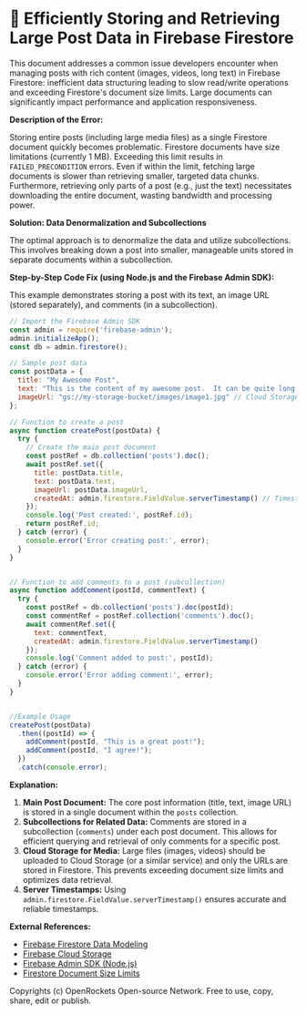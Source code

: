 # 🐞 Efficiently Storing and Retrieving Large Post Data in Firebase Firestore


This document addresses a common issue developers encounter when managing posts with rich content (images, videos, long text) in Firebase Firestore: inefficient data structuring leading to slow read/write operations and exceeding Firestore's document size limits.  Large documents can significantly impact performance and application responsiveness.

**Description of the Error:**

Storing entire posts (including large media files) as a single Firestore document quickly becomes problematic.  Firestore documents have size limitations (currently 1 MB).  Exceeding this limit results in `FAILED_PRECONDITION` errors. Even if within the limit, fetching large documents is slower than retrieving smaller, targeted data chunks.  Furthermore, retrieving only parts of a post (e.g., just the text) necessitates downloading the entire document, wasting bandwidth and processing power.

**Solution: Data Denormalization and Subcollections**

The optimal approach is to denormalize the data and utilize subcollections. This involves breaking down a post into smaller, manageable units stored in separate documents within a subcollection.

**Step-by-Step Code Fix (using Node.js and the Firebase Admin SDK):**

This example demonstrates storing a post with its text, an image URL (stored separately), and comments (in a subcollection).


```javascript
// Import the Firebase Admin SDK
const admin = require('firebase-admin');
admin.initializeApp();
const db = admin.firestore();

// Sample post data
const postData = {
  title: "My Awesome Post",
  text: "This is the content of my awesome post.  It can be quite long.",
  imageUrl: "gs://my-storage-bucket/images/image1.jpg" // Cloud Storage URL
};

// Function to create a post
async function createPost(postData) {
  try {
    // Create the main post document
    const postRef = db.collection('posts').doc();
    await postRef.set({
      title: postData.title,
      text: postData.text,
      imageUrl: postData.imageUrl,
      createdAt: admin.firestore.FieldValue.serverTimestamp() // Timestamp for efficient queries
    });
    console.log('Post created:', postRef.id);
    return postRef.id;
  } catch (error) {
    console.error('Error creating post:', error);
  }
}


// Function to add comments to a post (subcollection)
async function addComment(postId, commentText) {
  try {
    const postRef = db.collection('posts').doc(postId);
    const commentRef = postRef.collection('comments').doc();
    await commentRef.set({
      text: commentText,
      createdAt: admin.firestore.FieldValue.serverTimestamp()
    });
    console.log('Comment added to post:', postId);
  } catch (error) {
    console.error('Error adding comment:', error);
  }
}


//Example Usage
createPost(postData)
  .then((postId) => {
    addComment(postId, "This is a great post!");
    addComment(postId, "I agree!");
  })
  .catch(console.error);
```

**Explanation:**

1. **Main Post Document:** The core post information (title, text, image URL) is stored in a single document within the `posts` collection.
2. **Subcollections for Related Data:** Comments are stored in a subcollection (`comments`) under each post document.  This allows for efficient querying and retrieval of only comments for a specific post.
3. **Cloud Storage for Media:** Large files (images, videos) should be uploaded to Cloud Storage (or a similar service) and only the URLs are stored in Firestore. This prevents exceeding document size limits and optimizes data retrieval.
4. **Server Timestamps:** Using `admin.firestore.FieldValue.serverTimestamp()` ensures accurate and reliable timestamps.

**External References:**

* [Firebase Firestore Data Modeling](https://firebase.google.com/docs/firestore/design-overview)
* [Firebase Cloud Storage](https://firebase.google.com/docs/storage)
* [Firebase Admin SDK (Node.js)](https://firebase.google.com/docs/admin/setup)
* [Firestore Document Size Limits](https://firebase.google.com/docs/firestore/quotas)


Copyrights (c) OpenRockets Open-source Network. Free to use, copy, share, edit or publish.

